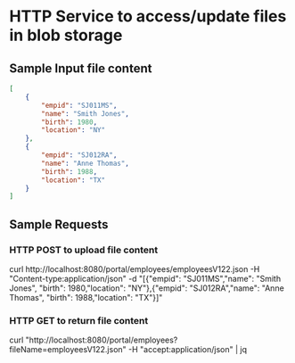 # HTTP Service to access/update files in blob storage

## Sample Input file content

```json
[
    {
        "empid": "SJ011MS",
        "name": "Smith Jones",
        "birth": 1980,
        "location": "NY"
    },
    {
        "empid": "SJ012RA",
        "name": "Anne Thomas",
        "birth": 1988,
        "location": "TX"
    }
]
```

## Sample Requests

### HTTP POST to upload file content

curl http://localhost:8080/portal/employees/employeesV122.json -H "Content-type:application/json" -d "[{\"empid\": \"SJ011MS\",\"name\": \"Smith Jones\", \"birth\": 1980,\"location\": \"NY\"},{\"empid\": \"SJ012RA\",\"name\": \"Anne Thomas\", \"birth\": 1988,\"location\": \"TX\"}]"


### HTTP GET to return file content

curl "http://localhost:8080/portal/employees?fileName=employeesV122.json" -H "accept:application/json" | jq



